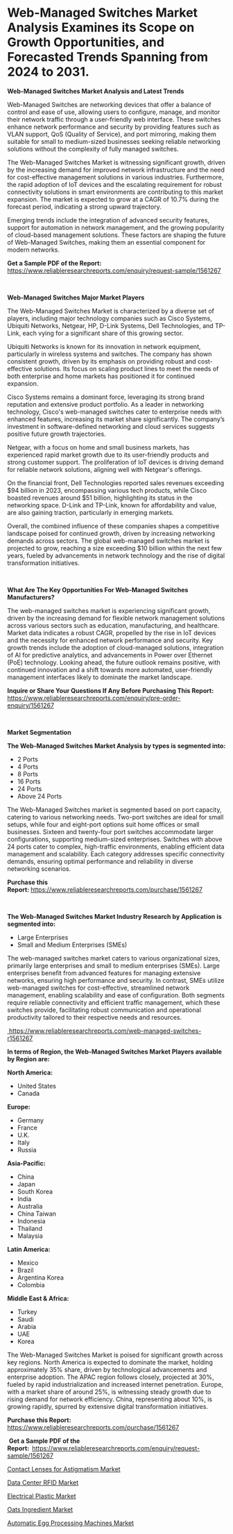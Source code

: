 <p><h1>Web-Managed Switches Market Analysis Examines its Scope on Growth Opportunities, and Forecasted Trends Spanning from 2024 to 2031.</h1></p><p><strong>Web-Managed Switches Market Analysis and Latest Trends</strong></p>
<p><p>Web-Managed Switches are networking devices that offer a balance of control and ease of use, allowing users to configure, manage, and monitor their network traffic through a user-friendly web interface. These switches enhance network performance and security by providing features such as VLAN support, QoS (Quality of Service), and port mirroring, making them suitable for small to medium-sized businesses seeking reliable networking solutions without the complexity of fully managed switches.</p><p>The Web-Managed Switches Market is witnessing significant growth, driven by the increasing demand for improved network infrastructure and the need for cost-effective management solutions in various industries. Furthermore, the rapid adoption of IoT devices and the escalating requirement for robust connectivity solutions in smart environments are contributing to this market expansion. The market is expected to grow at a CAGR of 10.7% during the forecast period, indicating a strong upward trajectory. </p><p>Emerging trends include the integration of advanced security features, support for automation in network management, and the growing popularity of cloud-based management solutions. These factors are shaping the future of Web-Managed Switches, making them an essential component for modern networks.</p></p>
<p><strong>Get a Sample PDF of the Report:&nbsp;</strong> <a href="https://www.reliableresearchreports.com/enquiry/request-sample/1561267">https://www.reliableresearchreports.com/enquiry/request-sample/1561267</a></p>
<p>&nbsp;</p>
<p><strong>Web-Managed Switches Major Market Players</strong></p>
<p><p>The Web-Managed Switches Market is characterized by a diverse set of players, including major technology companies such as Cisco Systems, Ubiquiti Networks, Netgear, HP, D-Link Systems, Dell Technologies, and TP-Link, each vying for a significant share of this growing sector. </p><p>Ubiquiti Networks is known for its innovation in network equipment, particularly in wireless systems and switches. The company has shown consistent growth, driven by its emphasis on providing robust and cost-effective solutions. Its focus on scaling product lines to meet the needs of both enterprise and home markets has positioned it for continued expansion.</p><p>Cisco Systems remains a dominant force, leveraging its strong brand reputation and extensive product portfolio. As a leader in networking technology, Cisco's web-managed switches cater to enterprise needs with enhanced features, increasing its market share significantly. The company’s investment in software-defined networking and cloud services suggests positive future growth trajectories.</p><p>Netgear, with a focus on home and small business markets, has experienced rapid market growth due to its user-friendly products and strong customer support. The proliferation of IoT devices is driving demand for reliable network solutions, aligning well with Netgear's offerings.</p><p>On the financial front, Dell Technologies reported sales revenues exceeding $94 billion in 2023, encompassing various tech products, while Cisco boasted revenues around $51 billion, highlighting its status in the networking space. D-Link and TP-Link, known for affordability and value, are also gaining traction, particularly in emerging markets.</p><p>Overall, the combined influence of these companies shapes a competitive landscape poised for continued growth, driven by increasing networking demands across sectors. The global web-managed switches market is projected to grow, reaching a size exceeding $10 billion within the next few years, fueled by advancements in network technology and the rise of digital transformation initiatives.</p></p>
<p>&nbsp;</p>
<p><strong>What Are The Key Opportunities For Web-Managed Switches Manufacturers?</strong></p>
<p><p>The web-managed switches market is experiencing significant growth, driven by the increasing demand for flexible network management solutions across various sectors such as education, manufacturing, and healthcare. Market data indicates a robust CAGR, propelled by the rise in IoT devices and the necessity for enhanced network performance and security. Key growth trends include the adoption of cloud-managed solutions, integration of AI for predictive analytics, and advancements in Power over Ethernet (PoE) technology. Looking ahead, the future outlook remains positive, with continued innovation and a shift towards more automated, user-friendly management interfaces likely to dominate the market landscape.</p></p>
<p><strong>Inquire or Share Your Questions If Any Before Purchasing This Report:</strong> <a href="https://www.reliableresearchreports.com/enquiry/pre-order-enquiry/1561267">https://www.reliableresearchreports.com/enquiry/pre-order-enquiry/1561267</a></p>
<p>&nbsp;</p>
<p><strong>Market Segmentation</strong></p>
<p><strong>The Web-Managed Switches Market Analysis by types is segmented into:</strong></p>
<p><ul><li>2 Ports</li><li>4 Ports</li><li>8 Ports</li><li>16 Ports</li><li>24 Ports</li><li>Above 24 Ports</li></ul></p>
<p><p>The Web-Managed Switches market is segmented based on port capacity, catering to various networking needs. Two-port switches are ideal for small setups, while four and eight-port options suit home offices or small businesses. Sixteen and twenty-four port switches accommodate larger configurations, supporting medium-sized enterprises. Switches with above 24 ports cater to complex, high-traffic environments, enabling efficient data management and scalability. Each category addresses specific connectivity demands, ensuring optimal performance and reliability in diverse networking scenarios.</p></p>
<p><strong>Purchase this Report:&nbsp;</strong><a href="https://www.reliableresearchreports.com/purchase/1561267">https://www.reliableresearchreports.com/purchase/1561267</a></p>
<p>&nbsp;</p>
<p><strong>The Web-Managed Switches Market Industry Research by Application is segmented into:</strong></p>
<p><ul><li>Large Enterprises</li><li>Small and Medium Enterprises (SMEs)</li></ul></p>
<p><p>The web-managed switches market caters to various organizational sizes, primarily large enterprises and small to medium enterprises (SMEs). Large enterprises benefit from advanced features for managing extensive networks, ensuring high performance and security. In contrast, SMEs utilize web-managed switches for cost-effective, streamlined network management, enabling scalability and ease of configuration. Both segments require reliable connectivity and efficient traffic management, which these switches provide, facilitating robust communication and operational productivity tailored to their respective needs and resources.</p></p>
<p><a href="https://www.reliableresearchreports.com/web-managed-switches-r1561267">&nbsp;https://www.reliableresearchreports.com/web-managed-switches-r1561267</a></p>
<p><strong>In terms of Region, the Web-Managed Switches Market Players available by Region are:</strong></p>
<p>
    <p> <strong> North America: </strong>
        <ul>
            <li>United States</li>
            <li>Canada</li>
        </ul>
        </p> 
    <p> <strong> Europe: </strong>
        <ul>
            <li>Germany</li>
            <li>France</li>
            <li>U.K.</li>
            <li>Italy</li>
            <li>Russia</li>
        </ul>
        </p> 
    <p> <strong> Asia-Pacific: </strong>
        <ul>
            <li>China</li>
            <li>Japan</li>
            <li>South Korea</li>
            <li>India</li>
            <li>Australia</li>
            <li>China Taiwan</li>
            <li>Indonesia</li>
            <li>Thailand</li>
            <li>Malaysia</li>
        </ul>
        </p> 
    <p> <strong> Latin America: </strong>
        <ul>
            <li>Mexico</li>
            <li>Brazil</li>
            <li>Argentina Korea</li>
            <li>Colombia</li>
        </ul>
        </p> 
    <p> <strong> Middle East & Africa: </strong>
        <ul>
            <li>Turkey</li>
            <li>Saudi</li>
            <li>Arabia</li>
            <li>UAE</li>
            <li>Korea</li>
        </ul>
    </p>
    </p>
<p><p>The Web-Managed Switches Market is poised for significant growth across key regions. North America is expected to dominate the market, holding approximately 35% share, driven by technological advancements and enterprise adoption. The APAC region follows closely, projected at 30%, fueled by rapid industrialization and increased internet penetration. Europe, with a market share of around 25%, is witnessing steady growth due to rising demand for network efficiency. China, representing about 10%, is growing rapidly, spurred by extensive digital transformation initiatives.</p></p>
<p><strong>Purchase this Report: </strong><a href="https://www.reliableresearchreports.com/purchase/1561267">https://www.reliableresearchreports.com/purchase/1561267</a></p>
<p>&nbsp;<strong>Get a Sample PDF of the Report:&nbsp;&nbsp;</strong><a href="https://www.reliableresearchreports.com/enquiry/request-sample/1561267">https://www.reliableresearchreports.com/enquiry/request-sample/1561267</a></p>
<p><strong></strong></p>
<p><p><a href="https://issuu.com/reportprime-2/docs/contact-lenses-for-astigmatism-mark_2e8f4793eb9894">Contact Lenses for Astigmatism Market</a></p><p><a href="https://www.linkedin.com/pulse/data-center-rfid-market-size-share-competitive-landscape-fu5mf">Data Center RFID Market</a></p><p><a href="https://www.linkedin.com/pulse/in-depth-analysis-global-electrical-plastic-market-scope-jpuwe?trackingId=sFpJnE3PQ%2FiEnwpmuCqiGA%3D%3D">Electrical Plastic Market</a></p><p><a href="https://medium.com/@samiltonbetty/oats-ingredient-market-a-global-and-regional-analysis-focus-on-region-country-level-analysis-c9ab4fa6c3c7?postPublishedType=repub">Oats Ingredient Market</a></p><p><a href="https://medium.com/@samiltonbetty/future-trends-in-global-automatic-egg-processing-machines-market-market-insights-and-analysis-from-4b6c748340a2?postPublishedType=repub">Automatic Egg Processing Machines Market</a></p></p>
